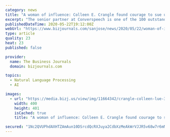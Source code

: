 ```yaml
---
category: news
title: "A woman of influence: Colleen E. Crangle found courage to sue university"
excerpt: "The senior partner at Converspeech is one of the 100 outstanding Silicon Valley professionals selected to be in the 2020 class of Women of Influence."
publishedDateTime: 2020-05-22T19:12:00Z
webUrl: "https://www.bizjournals.com/sanjose/news/2020/05/22/woman-of-influence-colleen-crangle.html"
type: article
quality: 23
heat: 23
published: false

provider:
  name: The Business Journals
  domain: bizjournals.com

topics:
  - Natural Language Processing
  - AI

images:
  - url: "https://media.bizj.us/view/img/11664342/crangle-colleen-lue-3008100-colleencheadshoteditedmarch2019*400xx1280-1284-0-241.jpg"
    width: 400
    height: 401
    isCached: true
    title: "A woman of influence: Colleen E. Crangle found courage to sue university"

secured: "1Nc2QVUPhdAXHTZAmAun10DSrcdQcRXJuya2CdbXzMeAkWrVJJR5v68w7r6mMF7R57xtF4An8XfRdeHPY85Zp5HNj0uWR9kDfDJCgPYZs5A26Wq4/zYXW2pCdN1gCUKPijrfW3Y9zq/Yfe4vG4NvDsgcI8cW6eOPapWgpQztIYJsFDgDkOwE7Oq8FDx14tKX5WJPlnHgQF0OhbOTBmdvzCSVZTzQnLlY9QIcylApKJh+A7+P2HzysUbm+A4AAGeFhDUeuGTLlvGRvMLYbO5ggoJFqveiCkoFPlvk471D29BiESFSQSTWEcLbnZlxiAe7YczeJuzzxQy9JW3vEafJpVIC2u79ZbH8dfV2tHUsbkyLR8da6p5N68HQvi2gq5z2xnz/C9R7tHU8Zw+QL87e/huS9wFyfsA/cD0vjr8Pmr7LkZfRoEklIQiM5IIDEmcbWtBhqk0q6dqT672X1i/3dDjYxa3n1MPLWZFFoW8MBpo=;IWXX1nqnGej2aPgz3iIpVw=="
---
```


